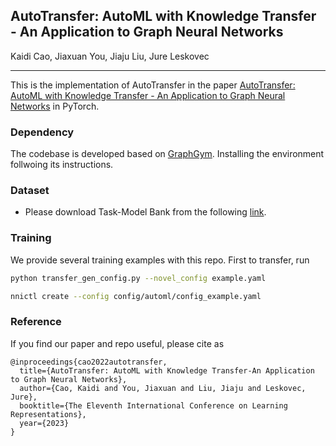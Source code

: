 ## AutoTransfer: AutoML with Knowledge Transfer - An Application to Graph Neural Networks
Kaidi Cao, Jiaxuan You, Jiaju Liu, Jure Leskovec
_________________

This is the implementation of AutoTransfer in the paper [AutoTransfer: AutoML with Knowledge Transfer - An Application to Graph Neural Networks](https://arxiv.org/pdf/2303.07669.pdf) in PyTorch.

### Dependency

The codebase is developed based on [GraphGym](https://github.com/snap-stanford/GraphGym). Installing the environment follwoing its instructions.

### Dataset

- Please download Task-Model Bank from the following [link](https://drive.google.com/file/d/1Ti7bminOqEWxNNYJRBVaxyeK_vC5HwM3/view?usp=sharing).
  
### Training 

We provide several training examples with this repo. First to transfer, run

```bash
python transfer_gen_config.py --novel_config example.yaml
```

```bash
nnictl create --config config/automl/config_example.yaml
```

### Reference

If you find our paper and repo useful, please cite as

```
@inproceedings{cao2022autotransfer,
  title={AutoTransfer: AutoML with Knowledge Transfer-An Application to Graph Neural Networks},
  author={Cao, Kaidi and You, Jiaxuan and Liu, Jiaju and Leskovec, Jure},
  booktitle={The Eleventh International Conference on Learning Representations},
  year={2023}
}
```